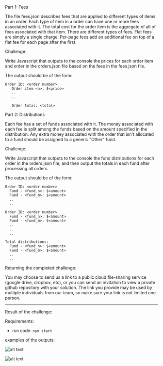Part 1: Fees

The file fees.json describes fees that are applied to different types of items in an order. Each type of item in a order can have one or more fees associated with it.
The total cost for the order item is the aggregate of all of fees associated with that item. There are different types of fees. Flat fees are simply a single charge. Per-page fees add an additional fee on top of a flat fee for each page after the first.

Challenge:

Write Javascript that outputs to the console the prices for each order item and order in the orders.json file based on the fees in the fees.json file. 

The output should be of the form:  
```
Order ID: <order number>  
   Order item <n>: $<price>  
   ..
   ..

   Order total: <total>
```


Part 2: Distributions

Each fee has a set of funds associated with it. The money associated with each fee is split among the funds based on the amount specified in the distribution. Any extra money associated with the order that isn't allocated to a fund should be assigned to a generic "Other" fund.

Challenge:

Write Javascript that outputs to the console the fund distributions for each order in the orders.json file, and then output the totals in each fund after processing all orders.

The output should be of the form:  
```
Order ID: <order number>  
  Fund - <fund_n>: $<amount>
  Fund - <fund_m>: $<amount>
  ..  
  ..  

Order ID: <order number>
  Fund - <fund_n>: $<amount>
  Fund - <fund_m>: $<amount>
  ..  
  ..  
  ..  

Total distributions:
  Fund - <fund_n>: $<amount>
  Fund - <fund_m>: $<amount>
  ..  
  ..  
```


Returning the completed challenge:

You may choose to send us a link to a public cloud file-sharing service (google drive, dropbox, etc), or you can send an invitation to view a private github repository with your solution.  The link you provide may be used by multiple individuals from our team, so make sure your link is not limited one person.

---
Result of the challenge:

Requirements:
- run code: ```npm start```

examples of the outputs:

![alt text](https://i.ibb.co/gRJxHhV/Screenshot-2023-10-28-at-13-34-04.png")

![alt text](https://i.ibb.co/68vGfh1/Screenshot-2023-10-28-at-13-39-22.png)

